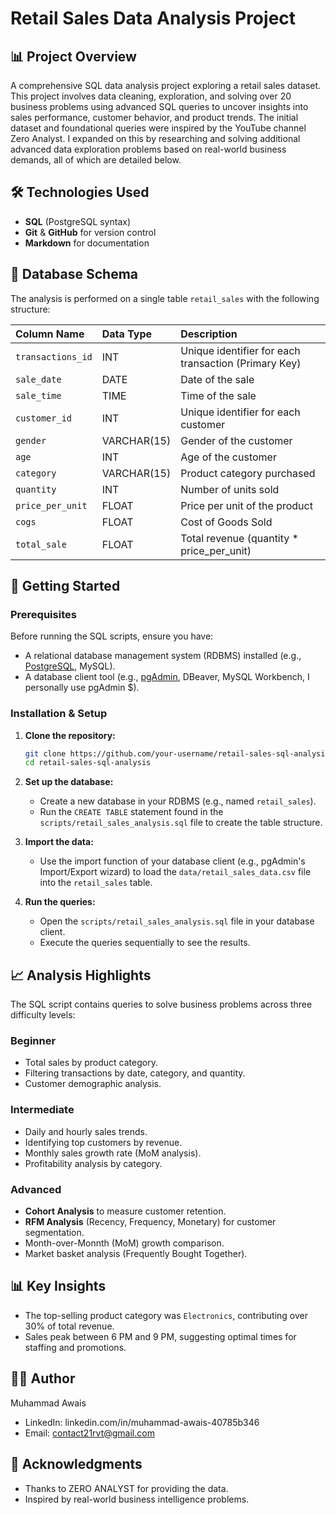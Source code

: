 # Retail Sales Data Analysis Project

## 📊 Project Overview
A comprehensive SQL data analysis project exploring a retail sales dataset. This project involves data cleaning, exploration, and solving over 20 business problems using advanced SQL queries to uncover insights into sales performance, customer behavior, and product trends. The initial dataset and foundational queries were inspired by the YouTube channel Zero Analyst. I expanded on this by researching and solving additional advanced data exploration problems based on real-world business demands, all of which are detailed below.


## 🛠️ Technologies Used
- **SQL** (PostgreSQL syntax)
- **Git** & **GitHub** for version control
- **Markdown** for documentation

## 📁 Database Schema
The analysis is performed on a single table `retail_sales` with the following structure:

| Column Name | Data Type | Description |
| :--- | :--- | :--- |
| `transactions_id` | INT | Unique identifier for each transaction (Primary Key) |
| `sale_date` | DATE | Date of the sale |
| `sale_time` | TIME | Time of the sale |
| `customer_id` | INT | Unique identifier for each customer |
| `gender` | VARCHAR(15) | Gender of the customer |
| `age` | INT | Age of the customer |
| `category` | VARCHAR(15) | Product category purchased |
| `quantity` | INT | Number of units sold |
| `price_per_unit` | FLOAT | Price per unit of the product |
| `cogs` | FLOAT | Cost of Goods Sold |
| `total_sale` | FLOAT | Total revenue (quantity * price_per_unit) |

## 🚀 Getting Started

### Prerequisites
Before running the SQL scripts, ensure you have:
- A relational database management system (RDBMS) installed (e.g., [PostgreSQL](https://www.postgresql.org/download/), MySQL).
- A database client tool (e.g., [pgAdmin](https://www.pgadmin.org/), DBeaver, MySQL Workbench, I personally use pgAdmin $).

### Installation & Setup
1.  **Clone the repository:**
    ```bash
    git clone https://github.com/your-username/retail-sales-sql-analysis.git
    cd retail-sales-sql-analysis
    ```

2.  **Set up the database:**
    - Create a new database in your RDBMS (e.g., named `retail_sales`).
    - Run the `CREATE TABLE` statement found in the `scripts/retail_sales_analysis.sql` file to create the table structure.

3.  **Import the data:**
    - Use the import function of your database client (e.g., pgAdmin's Import/Export wizard) to load the `data/retail_sales_data.csv` file into the `retail_sales` table.

4.  **Run the queries:**
    - Open the `scripts/retail_sales_analysis.sql` file in your database client.
    - Execute the queries sequentially to see the results.

## 📈 Analysis Highlights
The SQL script contains queries to solve business problems across three difficulty levels:

### Beginner
- Total sales by product category.
- Filtering transactions by date, category, and quantity.
- Customer demographic analysis.

### Intermediate
- Daily and hourly sales trends.
- Identifying top customers by revenue.
- Monthly sales growth rate (MoM analysis).
- Profitability analysis by category.

### Advanced
- **Cohort Analysis** to measure customer retention.
- **RFM Analysis** (Recency, Frequency, Monetary) for customer segmentation.
- Month-over-Monnth (MoM) growth comparison.
- Market basket analysis (Frequently Bought Together).

## 📊 Key Insights
- The top-selling product category was `Electronics`, contributing over 30% of total revenue.
- Sales peak between 6 PM and 9 PM, suggesting optimal times for staffing and promotions.

## 👨‍💻 Author
Muhammad Awais
- LinkedIn: linkedin.com/in/muhammad-awais-40785b346
- Email: contact21rvt@gmail.com

## 🙌 Acknowledgments
- Thanks to ZERO ANALYST for providing the data.
- Inspired by real-world business intelligence problems.


